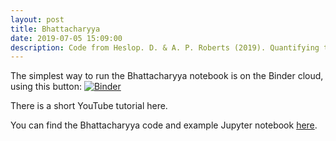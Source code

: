 ```yaml
---
layout: post
title: Bhattacharyya
date: 2019-07-05 15:09:00
description: Code from Heslop. D. & A. P. Roberts (2019). Quantifying the similarity of paleomagnetic poles (submitted).
---
```

The simplest way to run the Bhattacharyya notebook is on the Binder cloud, using this button: [![Binder](https://mybinder.org/badge_logo.svg)](https://mybinder.org/v2/gh/dave-heslop74/bhattacharyya/master)

There is a short YouTube tutorial here.

You can find the Bhattacharyya code and example Jupyter notebook <a href="https://github.com/dave-heslop74/bhattacharyya" target="blank">here</a>.


